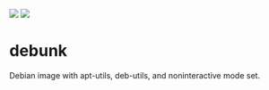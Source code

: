 [![](https://images.microbadger.com/badges/image/cabeceo/debunk.svg)](https://microbadger.com/images/cabeceo/debunk "Get your own image badge on microbadger.com")
[![](https://images.microbadger.com/badges/version/cabeceo/debunk.svg)](https://microbadger.com/images/cabeceo/debunk "Get your own version badge on microbadger.com")

# debunk

Debian image with apt-utils, deb-utils, and noninteractive mode set.
